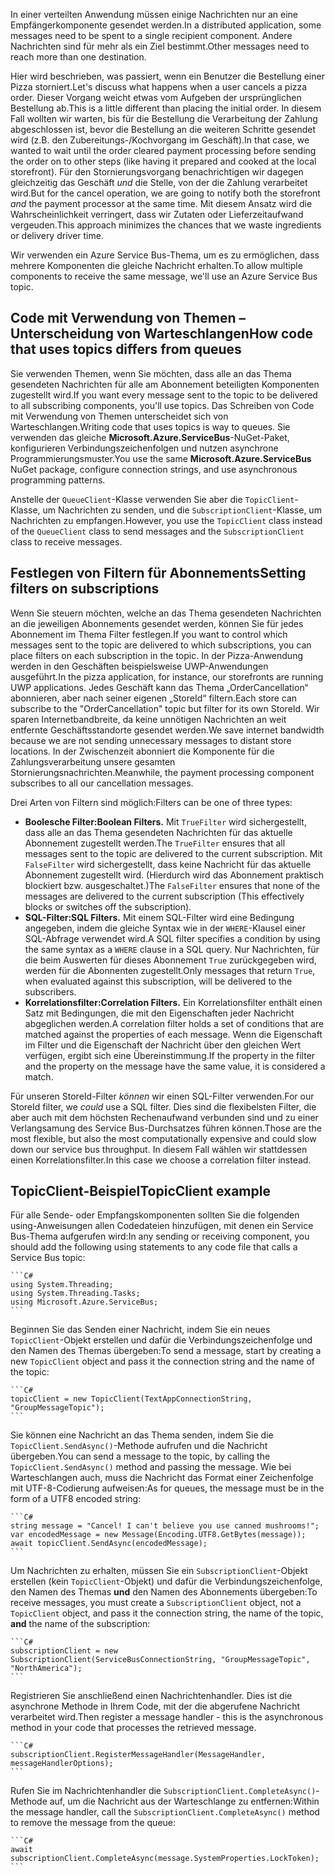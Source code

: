 <span data-ttu-id="54b6d-101">In einer verteilten Anwendung müssen einige Nachrichten nur an eine Empfängerkomponente gesendet werden.</span><span class="sxs-lookup"><span data-stu-id="54b6d-101">In a distributed application, some messages need to be spent to a single recipient component.</span></span> <span data-ttu-id="54b6d-102">Andere Nachrichten sind für mehr als ein Ziel bestimmt.</span><span class="sxs-lookup"><span data-stu-id="54b6d-102">Other messages need to reach more than one destination.</span></span>

<span data-ttu-id="54b6d-103">Hier wird beschrieben, was passiert, wenn ein Benutzer die Bestellung einer Pizza storniert.</span><span class="sxs-lookup"><span data-stu-id="54b6d-103">Let's discuss what happens when a user cancels a pizza order.</span></span> <span data-ttu-id="54b6d-104">Dieser Vorgang weicht etwas vom Aufgeben der ursprünglichen Bestellung ab.</span><span class="sxs-lookup"><span data-stu-id="54b6d-104">This is a little different than placing the initial order.</span></span> <span data-ttu-id="54b6d-105">In diesem Fall wollten wir warten, bis für die Bestellung die Verarbeitung der Zahlung abgeschlossen ist, bevor die Bestellung an die weiteren Schritte gesendet wird (z.B. den Zubereitungs-/Kochvorgang im Geschäft).</span><span class="sxs-lookup"><span data-stu-id="54b6d-105">In that case, we wanted to wait until the order cleared payment processing before sending the order on to other steps (like having it prepared and cooked at the local storefront).</span></span> <span data-ttu-id="54b6d-106">Für den Stornierungsvorgang benachrichtigen wir dagegen gleichzeitig das Geschäft *und* die Stelle, von der die Zahlung verarbeitet wird.</span><span class="sxs-lookup"><span data-stu-id="54b6d-106">But for the cancel operation, we are going to notify both the storefront *and* the payment processor at the same time.</span></span> <span data-ttu-id="54b6d-107">Mit diesem Ansatz wird die Wahrscheinlichkeit verringert, dass wir Zutaten oder Lieferzeitaufwand vergeuden.</span><span class="sxs-lookup"><span data-stu-id="54b6d-107">This approach minimizes the chances that we waste ingredients or delivery driver time.</span></span>

<span data-ttu-id="54b6d-108">Wir verwenden ein Azure Service Bus-Thema, um es zu ermöglichen, dass mehrere Komponenten die gleiche Nachricht erhalten.</span><span class="sxs-lookup"><span data-stu-id="54b6d-108">To allow multiple components to receive the same message, we'll use an Azure Service Bus topic.</span></span>

## <a name="how-code-that-uses-topics-differs-from-queues"></a><span data-ttu-id="54b6d-109">Code mit Verwendung von Themen – Unterscheidung von Warteschlangen</span><span class="sxs-lookup"><span data-stu-id="54b6d-109">How code that uses topics differs from queues</span></span>

<span data-ttu-id="54b6d-110">Sie verwenden Themen, wenn Sie möchten, dass alle an das Thema gesendeten Nachrichten für alle am Abonnement beteiligten Komponenten zugestellt wird.</span><span class="sxs-lookup"><span data-stu-id="54b6d-110">If you want every message sent to the topic to be delivered to all subscribing components, you'll use topics.</span></span> <span data-ttu-id="54b6d-111">Das Schreiben von Code mit Verwendung von Themen unterscheidet sich von Warteschlangen.</span><span class="sxs-lookup"><span data-stu-id="54b6d-111">Writing code that uses topics is way to  queues.</span></span> <span data-ttu-id="54b6d-112">Sie verwenden das gleiche **Microsoft.Azure.ServiceBus**-NuGet-Paket, konfigurieren Verbindungszeichenfolgen und nutzen asynchrone Programmierungsmuster.</span><span class="sxs-lookup"><span data-stu-id="54b6d-112">You use the same **Microsoft.Azure.ServiceBus** NuGet package, configure connection strings, and use asynchronous programming patterns.</span></span>

<span data-ttu-id="54b6d-113">Anstelle der `QueueClient`-Klasse verwenden Sie aber die `TopicClient`-Klasse, um Nachrichten zu senden, und die `SubscriptionClient`-Klasse, um Nachrichten zu empfangen.</span><span class="sxs-lookup"><span data-stu-id="54b6d-113">However, you use the `TopicClient` class instead of the `QueueClient` class to send messages and the `SubscriptionClient` class to receive messages.</span></span>

## <a name="setting-filters-on-subscriptions"></a><span data-ttu-id="54b6d-114">Festlegen von Filtern für Abonnements</span><span class="sxs-lookup"><span data-stu-id="54b6d-114">Setting filters on subscriptions</span></span>

<span data-ttu-id="54b6d-115">Wenn Sie steuern möchten, welche an das Thema gesendeten Nachrichten an die jeweiligen Abonnements gesendet werden, können Sie für jedes Abonnement im Thema Filter festlegen.</span><span class="sxs-lookup"><span data-stu-id="54b6d-115">If you want to control which messages sent to the topic are delivered to which subscriptions, you can place filters on each subscription in the topic.</span></span> <span data-ttu-id="54b6d-116">In der Pizza-Anwendung werden in den Geschäften beispielsweise UWP-Anwendungen ausgeführt.</span><span class="sxs-lookup"><span data-stu-id="54b6d-116">In the pizza application, for instance, our storefronts are running UWP applications.</span></span> <span data-ttu-id="54b6d-117">Jedes Geschäft kann das Thema „OrderCancellation“ abonnieren, aber nach seiner eigenen „StoreId“ filtern.</span><span class="sxs-lookup"><span data-stu-id="54b6d-117">Each store can subscribe to the "OrderCancellation" topic but filter for its own StoreId.</span></span> <span data-ttu-id="54b6d-118">Wir sparen Internetbandbreite, da keine unnötigen Nachrichten an weit entfernte Geschäftsstandorte gesendet werden.</span><span class="sxs-lookup"><span data-stu-id="54b6d-118">We save internet bandwidth because we are not sending unnecessary messages to distant store locations.</span></span> <span data-ttu-id="54b6d-119">In der Zwischenzeit abonniert die Komponente für die Zahlungsverarbeitung unsere gesamten Stornierungsnachrichten.</span><span class="sxs-lookup"><span data-stu-id="54b6d-119">Meanwhile, the payment processing component subscribes to all our cancellation messages.</span></span>

<span data-ttu-id="54b6d-120">Drei Arten von Filtern sind möglich:</span><span class="sxs-lookup"><span data-stu-id="54b6d-120">Filters can be one of three types:</span></span>

- <span data-ttu-id="54b6d-121">**Boolesche Filter:**</span><span class="sxs-lookup"><span data-stu-id="54b6d-121">**Boolean Filters.**</span></span> <span data-ttu-id="54b6d-122">Mit `TrueFilter` wird sichergestellt, dass alle an das Thema gesendeten Nachrichten für das aktuelle Abonnement zugestellt werden.</span><span class="sxs-lookup"><span data-stu-id="54b6d-122">The `TrueFilter` ensures that all messages sent to the topic are delivered to the current subscription.</span></span> <span data-ttu-id="54b6d-123">Mit `FalseFilter` wird sichergestellt, dass keine Nachricht für das aktuelle Abonnement zugestellt wird. (Hierdurch wird das Abonnement praktisch blockiert bzw. ausgeschaltet.)</span><span class="sxs-lookup"><span data-stu-id="54b6d-123">The `FalseFilter` ensures that none of the messages are delivered to the current subscription (This effectively blocks or switches off the subscription).</span></span>
- <span data-ttu-id="54b6d-124">**SQL-Filter:**</span><span class="sxs-lookup"><span data-stu-id="54b6d-124">**SQL Filters.**</span></span> <span data-ttu-id="54b6d-125">Mit einem SQL-Filter wird eine Bedingung angegeben, indem die gleiche Syntax wie in der `WHERE`-Klausel einer SQL-Abfrage verwendet wird.</span><span class="sxs-lookup"><span data-stu-id="54b6d-125">A SQL filter specifies a condition by using the same syntax as a `WHERE` clause in a SQL query.</span></span> <span data-ttu-id="54b6d-126">Nur Nachrichten, für die beim Auswerten für dieses Abonnement `True` zurückgegeben wird, werden für die Abonnenten zugestellt.</span><span class="sxs-lookup"><span data-stu-id="54b6d-126">Only messages that return `True`, when evaluated against this subscription, will be delivered to the subscribers.</span></span>
- <span data-ttu-id="54b6d-127">**Korrelationsfilter:**</span><span class="sxs-lookup"><span data-stu-id="54b6d-127">**Correlation Filters.**</span></span> <span data-ttu-id="54b6d-128">Ein Korrelationsfilter enthält einen Satz mit Bedingungen, die mit den Eigenschaften jeder Nachricht abgeglichen werden.</span><span class="sxs-lookup"><span data-stu-id="54b6d-128">A correlation filter holds a set of conditions that are matched against the properties of each message.</span></span> <span data-ttu-id="54b6d-129">Wenn die Eigenschaft im Filter und die Eigenschaft der Nachricht über den gleichen Wert verfügen, ergibt sich eine Übereinstimmung.</span><span class="sxs-lookup"><span data-stu-id="54b6d-129">If the property in the filter and the property on the message have the same value, it is considered a match.</span></span>

<span data-ttu-id="54b6d-130">Für unseren StoreId-Filter *können* wir einen SQL-Filter verwenden.</span><span class="sxs-lookup"><span data-stu-id="54b6d-130">For our StoreId filter, we *could* use a SQL filter.</span></span> <span data-ttu-id="54b6d-131">Dies sind die flexibelsten Filter, die aber auch mit dem höchsten Rechenaufwand verbunden sind und zu einer Verlangsamung des Service Bus-Durchsatzes führen können.</span><span class="sxs-lookup"><span data-stu-id="54b6d-131">Those are the most flexible, but also the most computationally expensive and could slow down our service bus throughput.</span></span> <span data-ttu-id="54b6d-132">In diesem Fall wählen wir stattdessen einen Korrelationsfilter.</span><span class="sxs-lookup"><span data-stu-id="54b6d-132">In this case we choose a correlation filter instead.</span></span> 

## <a name="topicclient-example"></a><span data-ttu-id="54b6d-133">TopicClient-Beispiel</span><span class="sxs-lookup"><span data-stu-id="54b6d-133">TopicClient example</span></span>

<span data-ttu-id="54b6d-134">Für alle Sende- oder Empfangskomponenten sollten Sie die folgenden using-Anweisungen allen Codedateien hinzufügen, mit denen ein Service Bus-Thema aufgerufen wird:</span><span class="sxs-lookup"><span data-stu-id="54b6d-134">In any sending or receiving component, you should add the following using statements to any code file that calls a Service Bus topic:</span></span>

    ```C#
    using System.Threading;
    using System.Threading.Tasks;
    using Microsoft.Azure.ServiceBus;
    ```

<span data-ttu-id="54b6d-135">Beginnen Sie das Senden einer Nachricht, indem Sie ein neues `TopicClient`-Objekt erstellen und dafür die Verbindungszeichenfolge und den Namen des Themas übergeben:</span><span class="sxs-lookup"><span data-stu-id="54b6d-135">To send a message, start by creating a new `TopicClient` object and pass it the connection string and the name of the topic:</span></span>

    ```C#
    topicClient = new TopicClient(TextAppConnectionString, "GroupMessageTopic");
    ```

<span data-ttu-id="54b6d-136">Sie können eine Nachricht an das Thema senden, indem Sie die `TopicClient.SendAsync()`-Methode aufrufen und die Nachricht übergeben.</span><span class="sxs-lookup"><span data-stu-id="54b6d-136">You can send a message to the topic, by calling the `TopicClient.SendAsync()` method and passing the message.</span></span> <span data-ttu-id="54b6d-137">Wie bei Warteschlangen auch, muss die Nachricht das Format einer Zeichenfolge mit UTF-8-Codierung aufweisen:</span><span class="sxs-lookup"><span data-stu-id="54b6d-137">As for queues, the message must be in the form of a UTF8 encoded string:</span></span>

    ```C#
    string message = "Cancel! I can't believe you use canned mushrooms!";
    var encodedMessage = new Message(Encoding.UTF8.GetBytes(message));
    await topicClient.SendAsync(encodedMessage);
    ```

<span data-ttu-id="54b6d-138">Um Nachrichten zu erhalten, müssen Sie ein `SubscriptionClient`-Objekt erstellen (kein `TopicClient`-Objekt) und dafür die Verbindungszeichenfolge, den Namen des Themas **und** den Namen des Abonnements übergeben:</span><span class="sxs-lookup"><span data-stu-id="54b6d-138">To receive messages, you must create a `SubscriptionClient` object, not a `TopicClient` object, and pass it the connection string, the name of the topic, **and** the name of the subscription:</span></span>

    ```C#
    subscriptionClient = new SubscriptionClient(ServiceBusConnectionString, "GroupMessageTopic", "NorthAmerica");
    ```

<span data-ttu-id="54b6d-139">Registrieren Sie anschließend einen Nachrichtenhandler. Dies ist die asynchrone Methode in Ihrem Code, mit der die abgerufene Nachricht verarbeitet wird.</span><span class="sxs-lookup"><span data-stu-id="54b6d-139">Then register a message handler - this is the asynchronous method in your code that processes the retrieved message.</span></span>

    ```C#
    subscriptionClient.RegisterMessageHandler(MessageHandler, messageHandlerOptions);
    ```

<span data-ttu-id="54b6d-140">Rufen Sie im Nachrichtenhandler die `SubscriptionClient.CompleteAsync()`-Methode auf, um die Nachricht aus der Warteschlange zu entfernen:</span><span class="sxs-lookup"><span data-stu-id="54b6d-140">Within the message handler, call the `SubscriptionClient.CompleteAsync()` method to remove the message from the queue:</span></span>

    ```C#
    await subscriptionClient.CompleteAsync(message.SystemProperties.LockToken);
    ```